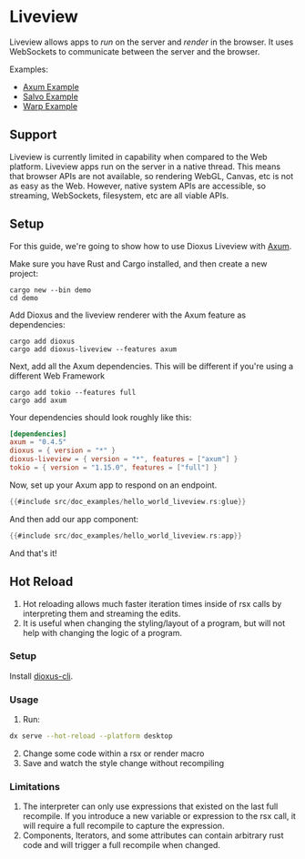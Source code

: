 # Liveview

Liveview allows apps to *run* on the server and *render* in the browser. It uses WebSockets to communicate between the server and the browser.

Examples:
- [Axum Example](https://github.com/DioxusLabs/dioxus/tree/master/packages/liveview/examples/axum.rs)
- [Salvo Example](https://github.com/DioxusLabs/dioxus/tree/master/packages/liveview/examples/salvo.rs)
- [Warp Example](https://github.com/DioxusLabs/dioxus/tree/master/packages/liveview/examples/warp.rs)


## Support

Liveview is currently limited in capability when compared to the Web platform. Liveview apps run on the server in a native thread. This means that browser APIs are not available, so rendering WebGL, Canvas, etc is not as easy as the Web. However, native system APIs are accessible, so streaming, WebSockets, filesystem, etc are all viable APIs.


## Setup

For this guide, we're going to show how to use Dioxus Liveview with [Axum](https://docs.rs/axum/latest/axum/).

Make sure you have Rust and Cargo installed, and then create a new project:

```shell
cargo new --bin demo
cd demo
```

Add Dioxus and the liveview renderer with the Axum feature as dependencies:

```shell
cargo add dioxus
cargo add dioxus-liveview --features axum
```

Next, add all the Axum dependencies. This will be different if you're using a different Web Framework

```
cargo add tokio --features full
cargo add axum
```

Your dependencies should look roughly like this:

```toml
[dependencies]
axum = "0.4.5"
dioxus = { version = "*" }
dioxus-liveview = { version = "*", features = ["axum"] }
tokio = { version = "1.15.0", features = ["full"] }
```

Now, set up your Axum app to respond on an endpoint.


```rust
{{#include src/doc_examples/hello_world_liveview.rs:glue}}
```


And then add our app component:

```rust
{{#include src/doc_examples/hello_world_liveview.rs:app}}
```

And that's it!


## Hot Reload

1. Hot reloading allows much faster iteration times inside of rsx calls by interpreting them and streaming the edits.
2. It is useful when changing the styling/layout of a program, but will not help with changing the logic of a program.

### Setup

Install [dioxus-cli](https://github.com/DioxusLabs/dioxus/tree/master/packages/cli).

### Usage

1. Run:

```bash
dx serve --hot-reload --platform desktop
```

2. Change some code within a rsx or render macro
3. Save and watch the style change without recompiling

### Limitations

1. The interpreter can only use expressions that existed on the last full recompile. If you introduce a new variable or expression to the rsx call, it will require a full recompile to capture the expression.
2. Components, Iterators, and some attributes can contain arbitrary rust code and will trigger a full recompile when changed.
